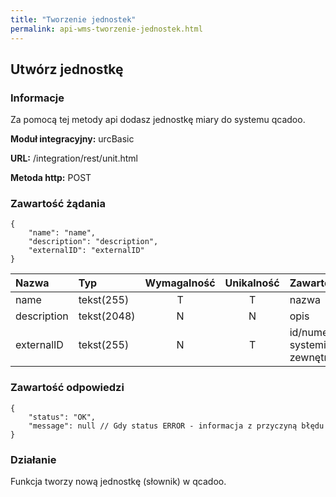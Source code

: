 ```yaml
---
title: "Tworzenie jednostek"
permalink: api-wms-tworzenie-jednostek.html
---
```


## Utwórz jednostkę

### Informacje

Za pomocą tej metody api dodasz jednostkę miary do systemu qcadoo.

  **Moduł integracyjny:** urcBasic

  **URL:** /integration/rest/unit.html

  **Metoda http:** POST

### Zawartość żądania
~~~~~~~~
{
    "name": "name",
    "description": "description",
    "externalID": "externalID"
}
~~~~~~~~

Nazwa | Typ         | Wymagalność | Unikalność | Zawartość
:-|:------------|:-----------:|:----------:|:-
name | tekst(255)  |      T      |     T      | nazwa
description | tekst(2048) |      N      |     N      | opis
externalID | tekst(255)         |      N      |     T      | id/numer w systemie zewnętrznym

### Zawartość odpowiedzi
~~~~~~~~
{
    "status": "OK",
    "message": null // Gdy status ERROR - informacja z przyczyną błędu
}
~~~~~~~~

### Działanie
Funkcja tworzy nową jednostkę (słownik) w qcadoo.

